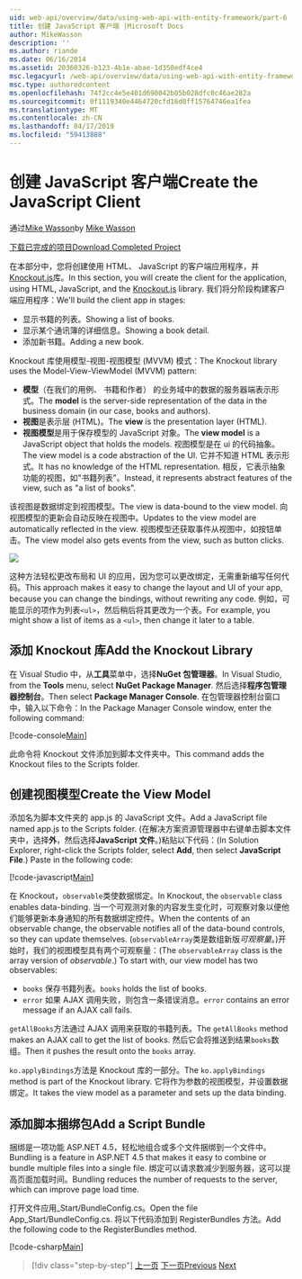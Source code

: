```yaml
---
uid: web-api/overview/data/using-web-api-with-entity-framework/part-6
title: 创建 JavaScript 客户端 |Microsoft Docs
author: MikeWasson
description: ''
ms.author: riande
ms.date: 06/16/2014
ms.assetid: 20360326-b123-4b1e-abae-1d350edf4ce4
msc.legacyurl: /web-api/overview/data/using-web-api-with-entity-framework/part-6
msc.type: authoredcontent
ms.openlocfilehash: 74f2cc4e5e401d690042b05b028dfc0c46ae282a
ms.sourcegitcommit: 0f1119340e4464720cfd16d0ff15764746ea1fea
ms.translationtype: MT
ms.contentlocale: zh-CN
ms.lasthandoff: 04/17/2019
ms.locfileid: "59413888"
---
```

# <a name="create-the-javascript-client"></a><span data-ttu-id="115b7-102">创建 JavaScript 客户端</span><span class="sxs-lookup"><span data-stu-id="115b7-102">Create the JavaScript Client</span></span>

<span data-ttu-id="115b7-103">通过[Mike Wasson](https://github.com/MikeWasson)</span><span class="sxs-lookup"><span data-stu-id="115b7-103">by [Mike Wasson](https://github.com/MikeWasson)</span></span>

[<span data-ttu-id="115b7-104">下载已完成的项目</span><span class="sxs-lookup"><span data-stu-id="115b7-104">Download Completed Project</span></span>](https://github.com/MikeWasson/BookService)

<span data-ttu-id="115b7-105">在本部分中，您将创建使用 HTML、 JavaScript 的客户端应用程序，并[Knockout.js](http://knockoutjs.com/)库。</span><span class="sxs-lookup"><span data-stu-id="115b7-105">In this section, you will create the client for the application, using HTML, JavaScript, and the [Knockout.js](http://knockoutjs.com/) library.</span></span> <span data-ttu-id="115b7-106">我们将分阶段构建客户端应用程序：</span><span class="sxs-lookup"><span data-stu-id="115b7-106">We'll build the client app in stages:</span></span>

- <span data-ttu-id="115b7-107">显示书籍的列表。</span><span class="sxs-lookup"><span data-stu-id="115b7-107">Showing a list of books.</span></span>
- <span data-ttu-id="115b7-108">显示某个通讯簿的详细信息。</span><span class="sxs-lookup"><span data-stu-id="115b7-108">Showing a book detail.</span></span>
- <span data-ttu-id="115b7-109">添加新书籍。</span><span class="sxs-lookup"><span data-stu-id="115b7-109">Adding a new book.</span></span>

<span data-ttu-id="115b7-110">Knockout 库使用模型-视图-视图模型 (MVVM) 模式：</span><span class="sxs-lookup"><span data-stu-id="115b7-110">The Knockout library uses the Model-View-ViewModel (MVVM) pattern:</span></span>

- <span data-ttu-id="115b7-111">**模型**（在我们的用例、 书籍和作者） 的业务域中的数据的服务器端表示形式。</span><span class="sxs-lookup"><span data-stu-id="115b7-111">The **model** is the server-side representation of the data in the business domain (in our case, books and authors).</span></span>
- <span data-ttu-id="115b7-112">**视图**是表示层 (HTML)。</span><span class="sxs-lookup"><span data-stu-id="115b7-112">The **view** is the presentation layer (HTML).</span></span>
- <span data-ttu-id="115b7-113">**视图模型**是用于保存模型的 JavaScript 对象。</span><span class="sxs-lookup"><span data-stu-id="115b7-113">The **view model** is a JavaScript object that holds the models.</span></span> <span data-ttu-id="115b7-114">视图模型是在 ui 的代码抽象。</span><span class="sxs-lookup"><span data-stu-id="115b7-114">The view model is a code abstraction of the UI.</span></span> <span data-ttu-id="115b7-115">它并不知道 HTML 表示形式。</span><span class="sxs-lookup"><span data-stu-id="115b7-115">It has no knowledge of the HTML representation.</span></span> <span data-ttu-id="115b7-116">相反，它表示抽象功能的视图，如&quot;书籍列表&quot;。</span><span class="sxs-lookup"><span data-stu-id="115b7-116">Instead, it represents abstract features of the view, such as &quot;a list of books&quot;.</span></span>

<span data-ttu-id="115b7-117">该视图是数据绑定到视图模型。</span><span class="sxs-lookup"><span data-stu-id="115b7-117">The view is data-bound to the view model.</span></span> <span data-ttu-id="115b7-118">向视图模型的更新会自动反映在视图中。</span><span class="sxs-lookup"><span data-stu-id="115b7-118">Updates to the view model are automatically reflected in the view.</span></span> <span data-ttu-id="115b7-119">视图模型还获取事件从视图中，如按钮单击。</span><span class="sxs-lookup"><span data-stu-id="115b7-119">The view model also gets events from the view, such as button clicks.</span></span>

![](part-6/_static/image1.png)

<span data-ttu-id="115b7-120">这种方法轻松更改布局和 UI 的应用，因为您可以更改绑定，无需重新编写任何代码。</span><span class="sxs-lookup"><span data-stu-id="115b7-120">This approach makes it easy to change the layout and UI of your app, because you can change the bindings, without rewriting any code.</span></span> <span data-ttu-id="115b7-121">例如，可能显示的项作为列表`<ul>`，然后稍后将其更改为一个表。</span><span class="sxs-lookup"><span data-stu-id="115b7-121">For example, you might show a list of items as a `<ul>`, then change it later to a table.</span></span>

## <a name="add-the-knockout-library"></a><span data-ttu-id="115b7-122">添加 Knockout 库</span><span class="sxs-lookup"><span data-stu-id="115b7-122">Add the Knockout Library</span></span>

<span data-ttu-id="115b7-123">在 Visual Studio 中，从**工具**菜单中，选择**NuGet 包管理器**。</span><span class="sxs-lookup"><span data-stu-id="115b7-123">In Visual Studio, from the **Tools** menu, select **NuGet Package Manager**.</span></span> <span data-ttu-id="115b7-124">然后选择**程序包管理器控制台**。</span><span class="sxs-lookup"><span data-stu-id="115b7-124">Then select **Package Manager Console**.</span></span> <span data-ttu-id="115b7-125">在包管理器控制台窗口中，输入以下命令：</span><span class="sxs-lookup"><span data-stu-id="115b7-125">In the Package Manager Console window, enter the following command:</span></span>

[!code-console[Main](part-6/samples/sample1.cmd)]

<span data-ttu-id="115b7-126">此命令将 Knockout 文件添加到脚本文件夹中。</span><span class="sxs-lookup"><span data-stu-id="115b7-126">This command adds the Knockout files to the Scripts folder.</span></span>

## <a name="create-the-view-model"></a><span data-ttu-id="115b7-127">创建视图模型</span><span class="sxs-lookup"><span data-stu-id="115b7-127">Create the View Model</span></span>

<span data-ttu-id="115b7-128">添加名为脚本文件夹的 app.js 的 JavaScript 文件。</span><span class="sxs-lookup"><span data-stu-id="115b7-128">Add a JavaScript file named app.js to the Scripts folder.</span></span> <span data-ttu-id="115b7-129">(在解决方案资源管理器中右键单击脚本文件夹中，选择**外**，然后选择**JavaScript 文件**。)粘贴以下代码：</span><span class="sxs-lookup"><span data-stu-id="115b7-129">(In Solution Explorer, right-click the Scripts folder, select **Add**, then select **JavaScript File**.) Paste in the following code:</span></span>

[!code-javascript[Main](part-6/samples/sample2.js)]

<span data-ttu-id="115b7-130">在 Knockout，`observable`类使数据绑定。</span><span class="sxs-lookup"><span data-stu-id="115b7-130">In Knockout, the `observable` class enables data-binding.</span></span> <span data-ttu-id="115b7-131">当一个可观测对象的内容发生变化时，可观察对象以便他们能够更新本身通知的所有数据绑定控件。</span><span class="sxs-lookup"><span data-stu-id="115b7-131">When the contents of an observable change, the observable notifies all of the data-bound controls, so they can update themselves.</span></span> <span data-ttu-id="115b7-132">(`observableArray`类是数组新版*可观察量*。)开始时，我们的视图模型具有两个可观察量：</span><span class="sxs-lookup"><span data-stu-id="115b7-132">(The `observableArray` class is the array version of *observable*.) To start with, our view model has two observables:</span></span>

- <span data-ttu-id="115b7-133">`books` 保存书籍列表。</span><span class="sxs-lookup"><span data-stu-id="115b7-133">`books` holds the list of books.</span></span>
- <span data-ttu-id="115b7-134">`error` 如果 AJAX 调用失败，则包含一条错误消息。</span><span class="sxs-lookup"><span data-stu-id="115b7-134">`error` contains an error message if an AJAX call fails.</span></span>

<span data-ttu-id="115b7-135">`getAllBooks`方法通过 AJAX 调用来获取的书籍列表。</span><span class="sxs-lookup"><span data-stu-id="115b7-135">The `getAllBooks` method makes an AJAX call to get the list of books.</span></span> <span data-ttu-id="115b7-136">然后它会将推送到结果`books`数组。</span><span class="sxs-lookup"><span data-stu-id="115b7-136">Then it pushes the result onto the `books` array.</span></span>

<span data-ttu-id="115b7-137">`ko.applyBindings`方法是 Knockout 库的一部分。</span><span class="sxs-lookup"><span data-stu-id="115b7-137">The `ko.applyBindings` method is part of the Knockout library.</span></span> <span data-ttu-id="115b7-138">它将作为参数的视图模型，并设置数据绑定。</span><span class="sxs-lookup"><span data-stu-id="115b7-138">It takes the view model as a parameter and sets up the data binding.</span></span>

## <a name="add-a-script-bundle"></a><span data-ttu-id="115b7-139">添加脚本捆绑包</span><span class="sxs-lookup"><span data-stu-id="115b7-139">Add a Script Bundle</span></span>

<span data-ttu-id="115b7-140">捆绑是一项功能 ASP.NET 4.5，轻松地组合或多个文件捆绑到一个文件中。</span><span class="sxs-lookup"><span data-stu-id="115b7-140">Bundling is a feature in ASP.NET 4.5 that makes it easy to combine or bundle multiple files into a single file.</span></span> <span data-ttu-id="115b7-141">绑定可以请求数减少到服务器，这可以提高页面加载时间。</span><span class="sxs-lookup"><span data-stu-id="115b7-141">Bundling reduces the number of requests to the server, which can improve page load time.</span></span>

<span data-ttu-id="115b7-142">打开文件应用\_Start/BundleConfig.cs。</span><span class="sxs-lookup"><span data-stu-id="115b7-142">Open the file App\_Start/BundleConfig.cs.</span></span> <span data-ttu-id="115b7-143">将以下代码添加到 RegisterBundles 方法。</span><span class="sxs-lookup"><span data-stu-id="115b7-143">Add the following code to the RegisterBundles method.</span></span>

[!code-csharp[Main](part-6/samples/sample3.cs)]

> [!div class="step-by-step"]
> <span data-ttu-id="115b7-144">[上一页](part-5.md)
> [下一页](part-7.md)</span><span class="sxs-lookup"><span data-stu-id="115b7-144">[Previous](part-5.md)
[Next](part-7.md)</span></span>
